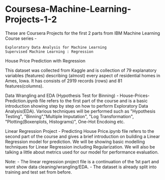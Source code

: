# Coursesa-Machine-Learning-Projects-1-2

These are Coursera Projects for the first 2 parts from IBM Machine Learning Course series -

    Exploratory Data Analysis for Machine Learning
    Supervised Machine Learning : Regression

House Price Prediction with Regression

This dataset was collected from Kaggle and is collection of 79 explanatory variables (features) describing (almost) every aspect of residential homes in Ames, Iowa. It has consists of 2919 records (rows) and 81 features(columns).

Data Wrangling and EDA (Hypothesis Test for Binning) - House-Prices-Prediction.ipynb file refers to the first part of the course and is a basic introduction showing step by step on how to perform Exploratory Data Analysis(EDA). Various techniques will be performed such as "Hypothesis Testing", "Binning","Multiple Imputation", "Log Transformation", "Plotting(Boxenplots, Histograms)", One-Hot Encdoing etc.

Linear Regression Project - Predicting House Price.ipynb file refers to the second part of the course and gives a brief introduction on building a Linear Regression model for prediction. We will be showing basic modelling techniques for Linear Regression including Regularization. We will also be talking a little about metrics used for our model for performance evaluation.

Note: - The linear regression project file is a continuation of the 1st part and wont show data cleaning/wrangling/EDA.
      - The dataset is already split into training and test set from before. 
